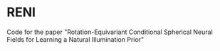# RENI
Code for the paper "Rotation-Equivariant Conditional Spherical Neural Fields for Learning a Natural Illumination Prior"
